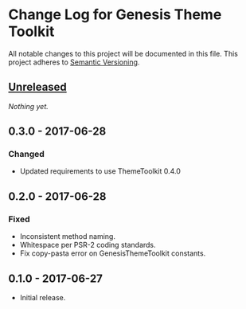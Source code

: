 # Change Log for Genesis Theme Toolkit

All notable changes to this project will be documented in this file.
This project adheres to [Semantic Versioning](http://semver.org/).

## [Unreleased]

_Nothing yet._

## 0.3.0 - 2017-06-28
### Changed
- Updated requirements to use ThemeToolkit 0.4.0

## 0.2.0 - 2017-06-28
### Fixed
- Inconsistent method naming.
- Whitespace per PSR-2 coding standards.
- Fix copy-pasta error on GenesisThemeToolkit constants.

## 0.1.0 - 2017-06-27

* Initial release.

[Unreleased]: https://github.com/gamajo/genesis-theme-toolkit/compare/0.2.0...HEAD
[0.2.0]: https://github.com/gamajo/genesis-theme-toolkit/compare/0.1.0...0.2.0

